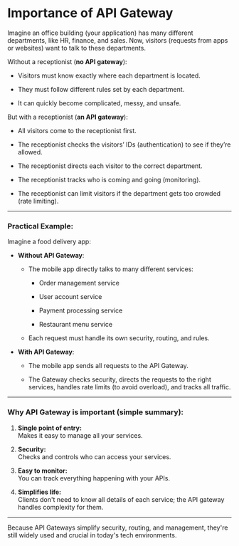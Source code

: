 # Importance of API Gateway


Imagine an office building (your application) has many different departments, like HR, finance, and sales. Now, visitors (requests from apps or websites) want to talk to these departments.

Without a receptionist (**no API gateway**):

*   Visitors must know exactly where each department is located.
    
*   They must follow different rules set by each department.
    
*   It can quickly become complicated, messy, and unsafe.
    

But with a receptionist (**an API gateway**):

*   All visitors come to the receptionist first.
    
*   The receptionist checks the visitors’ IDs (authentication) to see if they’re allowed.
    
*   The receptionist directs each visitor to the correct department.
    
*   The receptionist tracks who is coming and going (monitoring).
    
*   The receptionist can limit visitors if the department gets too crowded (rate limiting).
    

* * *

### Practical Example:

Imagine a food delivery app:

*   **Without API Gateway**:
    
    *   The mobile app directly talks to many different services:
        
        *   Order management service
            
        *   User account service
            
        *   Payment processing service
            
        *   Restaurant menu service
            
    *   Each request must handle its own security, routing, and rules.
        
*   **With API Gateway**:
    
    *   The mobile app sends all requests to the API Gateway.
        
    *   The Gateway checks security, directs the requests to the right services, handles rate limits (to avoid overload), and tracks all traffic.
        

* * *

### Why API Gateway is important (simple summary):

1.  **Single point of entry:**  
    Makes it easy to manage all your services.
    
2.  **Security:**  
    Checks and controls who can access your services.
    
3.  **Easy to monitor:**  
    You can track everything happening with your APIs.
    
4.  **Simplifies life:**  
    Clients don't need to know all details of each service; the API gateway handles complexity for them.
    

* * *

Because API Gateways simplify security, routing, and management, they're still widely used and crucial in today's tech environments.



